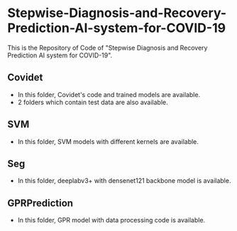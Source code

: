 # Stepwise-Diagnosis-and-Recovery-Prediction-AI-system-for-COVID-19
This is the Repository of Code of "Stepwise Diagnosis and Recovery Prediction AI system for COVID-19".

## Covidet
* In this folder, Covidet's code and trained models are available.
* 2 folders which contain test data are also available.
## SVM
* In this folder, SVM models with different kernels are available. 

## Seg
* In this folder, deeplabv3+ with densenet121 backbone model is available.

## GPRPrediction
* In this folder, GPR model with data processing code is available.
